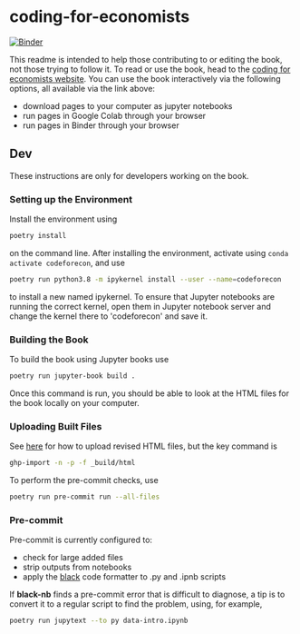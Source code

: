 # coding-for-economists

[![Binder](https://mybinder.org/badge_logo.svg)](https://mybinder.org/v2/gh/aeturrell/coding-for-economists/HEAD)

This readme is intended to help those contributing to or editing the book, not those trying to follow it. To read or use the book, head to the [coding for economists website](https://aeturrell.github.io/coding-for-economists/intro.html). You can use the book interactively via the following options, all available via the link above:

- download pages to your computer as jupyter notebooks
- run pages in Google Colab through your browser
- run pages in Binder through your browser

## Dev

These instructions are only for developers working on the book.

### Setting up the Environment

Install the environment using

```bash
poetry install
```

on the command line. After installing the environment, activate using `conda activate codeforecon`, and use

```bash
poetry run python3.8 -m ipykernel install --user --name=codeforecon
```

to install a new named ipykernel. To ensure that Jupyter notebooks are running the correct kernel, open them in Jupyter notebook server and change the kernel there to 'codeforecon' and save it.

### Building the Book

To build the book using Jupyter books use

```bash
poetry run jupyter-book build .
```

Once this command is run, you should be able to look at the HTML files for the book locally on your computer.

### Uploading Built Files

See [here](https://jupyterbook.org/publish/gh-pages.html) for how to upload revised HTML files, but the key command is

```bash
ghp-import -n -p -f _build/html
```

To perform the pre-commit checks, use

```bash
poetry run pre-commit run --all-files
```

### Pre-commit

Pre-commit is currently configured to:

- check for large added files
- strip outputs from notebooks
- apply the [black](https://black.readthedocs.io/en/stable/) code formatter to .py and .ipnb scripts

If **black-nb** finds a pre-commit error that is difficult to diagnose, a tip is to convert it to a regular script to find the problem, using, for example,

```bash
poetry run jupytext --to py data-intro.ipynb
```

